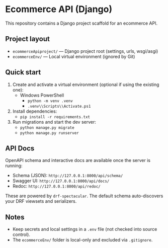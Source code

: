 # Ecommerce API (Django)

This repository contains a Django project scaffold for an ecommerce API.

## Project layout

- `ecommerceApiproject/` — Django project root (settings, urls, wsgi/asgi)
- `ecommerceEnv/` — Local virtual environment (ignored by Git)

## Quick start

1. Create and activate a virtual environment (optional if using the existing one):
   - Windows PowerShell
     - `python -m venv .venv`
     - `.venv\\Scripts\\Activate.ps1`
2. Install dependencies:
   - `pip install -r requirements.txt`
3. Run migrations and start the dev server:
   - `python manage.py migrate`
   - `python manage.py runserver`

## API Docs

OpenAPI schema and interactive docs are available once the server is running:

- Schema (JSON): `http://127.0.0.1:8000/api/schema/`
- Swagger UI: `http://127.0.0.1:8000/api/docs/`
- Redoc: `http://127.0.0.1:8000/api/redoc/`

These are powered by `drf-spectacular`. The default schema auto-discovers your DRF viewsets and serializers.

## Notes
- Keep secrets and local settings in a `.env` file (not checked into source control).
- The `ecommerceEnv/` folder is local-only and excluded via `.gitignore`.
